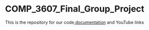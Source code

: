 # COMP_3607_Final_Group_Project
This is the repository for our code,[documentation](https://docs.google.com/document/d/15h9paR2cAG_EIa9mgE7Z28iY5qmwQMA43R484xubRgQ/edit) and YouTube links
